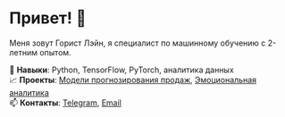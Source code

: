 # Привет! 👋
Меня зовут Горист Лэйн, я специалист по машинному обучению с 2-летним опытом.

🌟 **Навыки**: Python, TensorFlow, PyTorch, аналитика данных  
📈 **Проекты**: [Модели прогнозирования продаж](https://github.com/ваш-проект), [Эмоциональная аналитика](https://github.com/ваш-проект)  
📫 **Контакты**: [Telegram](https://t.me/ваш-телеграм), [Email](mailto:ваш-email@gmail.com)
